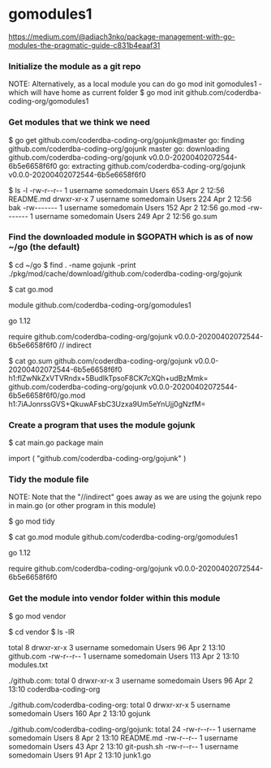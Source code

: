 # gomodules1
  
https://medium.com/@adiach3nko/package-management-with-go-modules-the-pragmatic-guide-c831b4eaaf31

###  Initialize the module as a git repo
NOTE: Alternatively, as a local module you can do go mod init gomodules1 - which will have home as current folder
\$ go mod init github.com/coderdba-coding-org/gomodules1

###  Get modules that we think we need
\$ go get github.com/coderdba-coding-org/gojunk@master
go: finding github.com/coderdba-coding-org/gojunk master
go: downloading github.com/coderdba-coding-org/gojunk v0.0.0-20200402072544-6b5e6658f6f0
go: extracting github.com/coderdba-coding-org/gojunk v0.0.0-20200402072544-6b5e6658f6f0

\$ ls -l
-rw-r--r--  1 username  somedomain Users  653 Apr  2 12:56 README.md
drwxr-xr-x  7 username  somedomain Users  224 Apr  2 12:56 bak
-rw-------  1 username  somedomain Users  152 Apr  2 12:56 go.mod
-rw-------  1 username  somedomain Users  249 Apr  2 12:56 go.sum

### Find the downloaded module in $GOPATH which is as of now ~/go (the default)
\$ cd ~/go
\$ find . -name gojunk -print
./pkg/mod/cache/download/github.com/coderdba-coding-org/gojunk

\$ cat go.mod

module github.com/coderdba-coding-org/gomodules1

go 1.12

require github.com/coderdba-coding-org/gojunk v0.0.0-20200402072544-6b5e6658f6f0 // indirect


\$ cat go.sum
github.com/coderdba-coding-org/gojunk v0.0.0-20200402072544-6b5e6658f6f0 h1:flZwNkZxVTVRndx+5BudIkTpsoF8CK7cXQh+udBzMmk=
github.com/coderdba-coding-org/gojunk v0.0.0-20200402072544-6b5e6658f6f0/go.mod h1:7iAJonrssGVS+QkuwAFsbC3Uzxa9Um5eYnUjj0gNzfM=

### Create a program that uses the module gojunk

\$ cat main.go
package main

import (
       "github.com/coderdba-coding-org/gojunk"
)

### Tidy the module file
NOTE: Note that the "//indirect" goes away as we are using the gojunk repo in main.go (or other program in this module)

\$ go mod tidy

\$ cat go.mod
module github.com/coderdba-coding-org/gomodules1

go 1.12

require github.com/coderdba-coding-org/gojunk v0.0.0-20200402072544-6b5e6658f6f0

### Get the module into vendor folder within this module
$ go mod vendor

$ cd vendor
$ ls -lR

total 8
drwxr-xr-x  3 username  somedomain Users   96 Apr  2 13:10 github.com
-rw-r--r--  1 username  somedomain Users  113 Apr  2 13:10 modules.txt

./github.com:
total 0
drwxr-xr-x  3 username  somedomain Users  96 Apr  2 13:10 coderdba-coding-org

./github.com/coderdba-coding-org:
total 0
drwxr-xr-x  5 username  somedomain Users  160 Apr  2 13:10 gojunk

./github.com/coderdba-coding-org/gojunk:
total 24
-rw-r--r--  1 username  somedomain Users   8 Apr  2 13:10 README.md
-rw-r--r--  1 username  somedomain Users  43 Apr  2 13:10 git-push.sh
-rw-r--r--  1 username  somedomain Users  91 Apr  2 13:10 junk1.go
